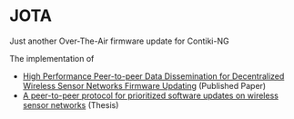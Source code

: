 # JOTA
Just another Over-The-Air firmware update for Contiki-NG

The implementation of  
- [High Performance Peer-to-peer Data Dissemination for Decentralized Wireless Sensor Networks Firmware Updating](https://doi.org/10.1145/3409934.3409951) (Published Paper)
- [A peer-to-peer protocol for prioritized software updates on wireless sensor networks](https://digital.car.chula.ac.th/chulaetd/8533/) (Thesis)
